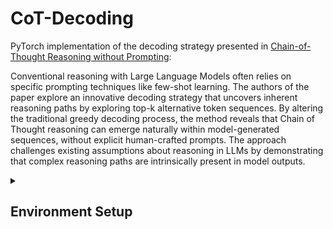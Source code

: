 # CoT-Decoding
PyTorch implementation of the decoding strategy presented in [Chain-of-Thought Reasoning without Prompting](https://arxiv.org/pdf/2402.10200):

Conventional reasoning with Large Language Models often relies on specific prompting techniques like few-shot learning. The authors of the paper explore an innovative decoding strategy that uncovers inherent reasoning paths by exploring top-k alternative token sequences. By altering the traditional greedy decoding process, the method reveals that Chain of Thought reasoning can emerge naturally within model-generated sequences, without explicit human-crafted prompts. The approach challenges existing assumptions about reasoning in LLMs by demonstrating that complex reasoning paths are intrinsically present in model outputs.

<details>
<summary><h2>Environment Setup</h2></summary>

### Create a new conda environment
```
conda create -n cot-decoder python=3.9 -y
```
### Activate the environment
```
conda activate cot-decoder
```
### Install PyTorch (adjust based on your CUDA version if using GPU)
```
conda install pytorch torchvision torchaudio pytorch-cuda=11.8 -c pytorch -c nvidia
```
### Install Hugging Face Transformers
```
pip install transformers
```
### Additional dependencies
```
pip install numpy
```
### Verify installation
```
python -c "import torch; import transformers; print('Installation successful!')"
```
<details>

# TODO: 
Parallelize the generation of the cot-paths.